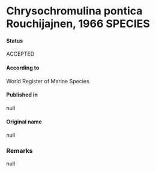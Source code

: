 Chrysochromulina pontica Rouchijajnen, 1966 SPECIES
=======

#### Status
ACCEPTED

#### According to
World Register of Marine Species

#### Published in
null

#### Original name
null

### Remarks
null